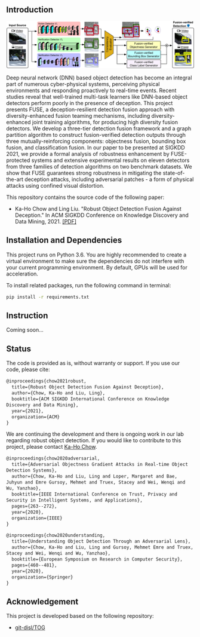 ## Introduction
![](assets/showcase.png)

Deep neural network (DNN) based object detection has become an integral part of numerous cyber-physical systems, perceiving physical environments and responding proactively to real-time events. Recent studies reveal that well-trained multi-task learners like DNN-based object detectors perform poorly in the presence of deception. This project presents FUSE, a deception-resilient detection fusion approach with diversity-enhanced fusion teaming mechanisms, including diversity-enhanced joint training algorithms, for producing high diversity fusion detectors. We develop a three-tier detection fusion framework and a graph partition algorithm to construct fusion-verified detection outputs through three mutually-reinforcing components: objectness fusion, bounding box fusion, and classification fusion. In our paper to be presented at SIGKDD 2021, we provide a formal analysis of robustness enhancement by FUSE-protected systems and extensive experimental results on eleven detectors from three families of detection algorithms on two benchmark datasets. We show that FUSE guarantees strong robustness in mitigating the state-of-the-art deception attacks, including adversarial patches - a form of physical attacks using confined visual distortion.

This repository contains the source code of the following paper:
* Ka-Ho Chow and Ling Liu. "Robust Object Detection Fusion Against Deception." In ACM SIGKDD Conference on Knowledge Discovery and Data Mining, 2021. [[PDF]](https://khchow.com)

## Installation and Dependencies
This project runs on Python 3.6. You are highly recommended to create a virtual environment to make sure the dependencies do not interfere with your current programming environment. By default, GPUs will be used for acceleration. 

To install related packages, run the following command in terminal:
```bash
pip install -r requirements.txt
```

## Instruction
Coming soon...

## Status
The code is provided as is, without warranty or support. If you use our code, please cite:
```
@inproceedings{chow2021robust,
  title={Robust Object Detection Fusion Against Deception},
  author={Chow, Ka-Ho and Liu, Ling},
  booktitle={ACM SIGKDD International Conference on Knowledge Discovery and Data Mining},
  year={2021},
  organization={ACM}
}
```

We are continuing the development and there is ongoing work in our lab regarding robust object detection. If you would like to contribute to this project, please contact [Ka-Ho Chow](https://khchow.com). 
```
@inproceedings{chow2020adversarial,
  title={Adversarial Objectness Gradient Attacks in Real-time Object Detection Systems},
  author={Chow, Ka-Ho and Liu, Ling and Loper, Margaret and Bae, Juhyun and Emre Gursoy, Mehmet and Truex, Stacey and Wei, Wenqi and Wu, Yanzhao},
  booktitle={IEEE International Conference on Trust, Privacy and Security in Intelligent Systems, and Applications},
  pages={263--272},
  year={2020},
  organization={IEEE}
}
```
```
@inproceedings{chow2020understanding,
  title={Understanding Object Detection Through an Adversarial Lens},
  author={Chow, Ka-Ho and Liu, Ling and Gursoy, Mehmet Emre and Truex, Stacey and Wei, Wenqi and Wu, Yanzhao},
  booktitle={European Symposium on Research in Computer Security},
  pages={460--481},
  year={2020},
  organization={Springer}
}
```

## Acknowledgement
This project is developed based on the following repository:
* [git-disl/TOG](https://github.com/git-disl/TOG)
